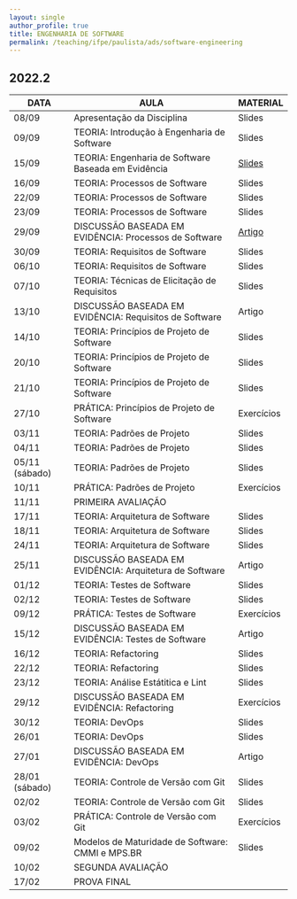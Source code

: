 ```yaml
---
layout: single
author_profile: true
title: ENGENHARIA DE SOFTWARE
permalink: /teaching/ifpe/paulista/ads/software-engineering
---
```


## 2022.2

|DATA|AULA|MATERIAL|
|---|---|---|
| 08/09 | Apresentação da Disciplina | Slides | 
| 09/09 | TEORIA: Introdução à Engenharia de Software | Slides | 
| 15/09 | TEORIA: Engenharia de Software Baseada em Evidência | <a href=" https://docs.google.com/presentation/d/1VC-ych2Ph0V_53g6oSFv2oEa58nzyo_Giyv5Xe3UfYw/edit?usp=sharing" target="_blank">Slides</a> |
| 16/09 | TEORIA: Processos de Software | Slides | 
| 22/09 | TEORIA: Processos de Software | Slides | 
| 23/09 | TEORIA: Processos de Software | Slides | 
| 29/09 | DISCUSSÃO BASEADA EM EVIDÊNCIA: Processos de Software | <a href="https://www.cin.ufpe.br/~in1037/AllFinal/SE40%20Hossain%202009.pdf" target="_blank">Artigo</a> | 
| 30/09 | TEORIA: Requisitos de Software | Slides | 
| 06/10 | TEORIA: Requisitos de Software | Slides | 
| 07/10 | TEORIA: Técnicas de Elicitação de Requisitos | Slides | 
| 13/10 | DISCUSSÃO BASEADA EM EVIDÊNCIA: Requisitos de Software | Artigo | 
| 14/10 | TEORIA: Princípios de Projeto de Software | Slides | 
| 20/10 | TEORIA: Princípios de Projeto de Software | Slides | 
| 21/10 | TEORIA: Princípios de Projeto de Software | Slides | 
| 27/10 | PRÁTICA: Princípios de Projeto de Software | Exercícios | 
| 03/11 | TEORIA: Padrões de Projeto | Slides | 
| 04/11 | TEORIA: Padrões de Projeto | Slides | 
| 05/11 (sábado) | TEORIA: Padrões de Projeto | Slides | 
| 10/11 | PRÁTICA: Padrões de Projeto | Exercícios | 
| 11/11 | PRIMEIRA AVALIAÇÃO | | 
| 17/11 | TEORIA: Arquitetura de Software | Slides | 
| 18/11 | TEORIA: Arquitetura de Software | Slides | 
| 24/11 | TEORIA: Arquitetura de Software | Slides | 
| 25/11 | DISCUSSÃO BASEADA EM EVIDÊNCIA: Arquitetura de Software | Artigo | 
| 01/12 | TEORIA: Testes de Software | Slides | 
| 02/12 | TEORIA: Testes de Software | Slides | 
| 09/12 | PRÁTICA: Testes de Software | Exercícios | 
| 15/12 | DISCUSSÃO BASEADA EM EVIDÊNCIA: Testes de Software | Artigo | 
| 16/12 | TEORIA: Refactoring | Slides | 
| 22/12 | TEORIA: Refactoring | Slides | 
| 23/12 | TEORIA: Análise Estátitica e Lint | Slides | 
| 29/12 | DISCUSSÃO BASEADA EM EVIDÊNCIA: Refactoring | Exercícios | 
| 30/12 | TEORIA: DevOps | Slides | 
| 26/01 | TEORIA: DevOps | Slides | 
| 27/01 | DISCUSSÃO BASEADA EM EVIDÊNCIA: DevOps | Artigo | 
| 28/01 (sábado) | TEORIA: Controle de Versão com Git | Slides | 
| 02/02 | TEORIA: Controle de Versão com Git | Slides | 
| 03/02 | PRÁTICA: Controle de Versão com Git | Exercícios | 
| 09/02 | Modelos de Maturidade de Software: CMMI e MPS.BR | Slides | 
| 10/02 | SEGUNDA AVALIAÇÃO | | 
| 17/02 | PROVA FINAL
